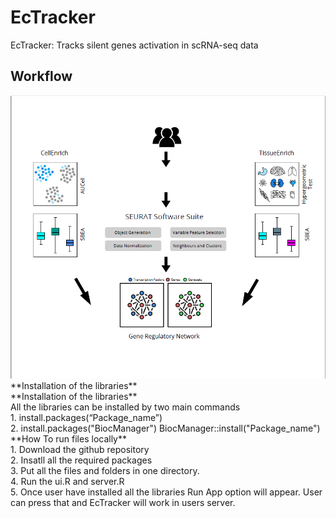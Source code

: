 # EcTracker
EcTracker: Tracks silent genes activation in scRNA-seq data
## Workflow
<img src="main/www/workflow.PNG">
**Installation of the libraries** <br/>
**Installation of the libraries** <br/>
All the libraries can be installed by two main commands <br/>
1. install.packages(“Package_name”) <br/>
2. install.packages("BiocManager") BiocManager::install("Package_name")<br/>
**How To run files locally** <br/>
1. Download the github repository <br/>
2. Insatll all the required packages <br/>
3. Put all the files and folders in one directory.<br/>
4. Run the ui.R and server.R <br/>
5. Once user have installed all the libraries Run App option will appear. User can press that and EcTracker will work in users server.


